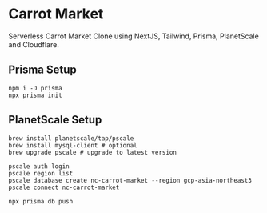 # Carrot Market

Serverless Carrot Market Clone using NextJS, Tailwind, Prisma, PlanetScale and Cloudflare.

## Prisma Setup

```shell
npm i -D prisma
npx prisma init
```

## PlanetScale Setup

```shell
brew install planetscale/tap/pscale
brew install mysql-client # optional
brew upgrade pscale # upgrade to latest version

pscale auth login
pscale region list
pscale database create nc-carrot-market --region gcp-asia-northeast3
pscale connect nc-carrot-market

npx prisma db push
```

